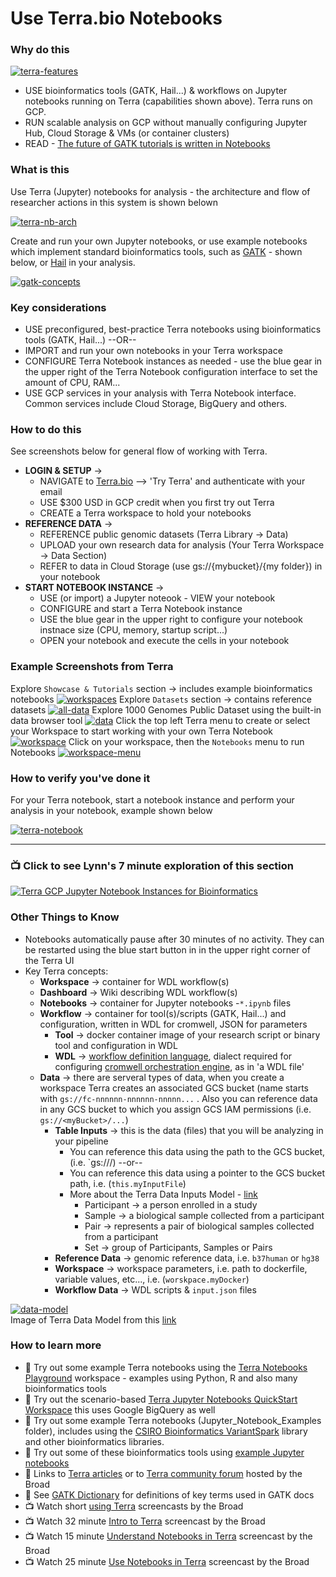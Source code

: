 # Use Terra.bio Notebooks

### Why do this

 [![terra-features](/images/terra-features.png)]()

 - USE bioinformatics tools (GATK, Hail...) & workflows on Jupyter notebooks running on Terra (capabilities shown above). Terra runs on GCP.
 - RUN scalable analysis on GCP without manually configuring Jupyter Hub, Cloud Storage & VMs (or container clusters)
 - READ - [The future of GATK tutorials is written in Notebooks](https://software.broadinstitute.org/gatk/blog?id=24167)


### What is this

 Use Terra (Jupyter) notebooks for analysis - the architecture and flow of researcher actions in this system is shown belown

[![terra-nb-arch](/images/terra-nb-arch.png)]()
 
 Create and run your own Jupyter notebooks, or use example notebooks which implement standard bioinformatics tools, such as [GATK](https://software.broadinstitute.org/gatk/) - shown below, or [Hail](https://hail.is/) in your analysis.  

  [![gatk-concepts](/images/gatk-concepts.png)]()


### Key considerations
- USE preconfigured, best-practice Terra notebooks using bioinformatics tools (GATK, Hail...) --OR--
- IMPORT and run your own notebooks in your Terra workspace
- CONFIGURE Terra Notebook instances as needed - use the blue gear in the upper right of the Terra Notebook configuration interface to set the amount of CPU, RAM...
- USE GCP services in your analysis with Terra Notebook interface. Common services include Cloud Storage, BigQuery and others.

### How to do this

See screenshots below for general flow of working with Terra.  
- **LOGIN & SETUP** -> 
  - NAVIGATE to [Terra.bio](https://terra.bio/) --> 'Try Terra' and authenticate with your email
   - USE $300 USD in GCP credit when you first try out Terra
   - CREATE a Terra workspace to hold your notebooks 
- **REFERENCE DATA** -> 
  - REFERENCE public genomic datasets (Terra Library -> Data) 
  - UPLOAD your own research data for analysis (Your Terra Workspace -> Data Section)
  - REFER to data in Cloud Storage (use gs://{mybucket}/{my folder}) in your notebook
- **START NOTEBOOK INSTANCE** -> 
  - USE (or import) a Jupyter noteook - VIEW your notebook
  - CONFIGURE and start a Terra Notebook instance
  - USE the blue gear in the upper right to configure your notebook instnace size (CPU, memory, startup script...)
  - OPEN your notebook and execute the cells in your notebook  


### Example Screenshots from Terra

Explore `Showcase & Tutorials` section -> includes example bioinformatics notebooks
 [![workspaces](/images/workspaces.png)]()
Explore `Datasets` section -> contains reference datasets
 [![all-data](/images/all-data.png)]()
Explore 1000 Genomes Public Dataset using the built-in data browser tool
 [![data](/images/data.png)]()
Click the top left Terra menu to create or select your Workspace to start working with your own Terra Notebook
 [![workspace](/images/workspace.png)]()
Click on your workspace, then the `Notebooks` menu to run Notebooks
 [![workspace-menu](/images/workspace-menu.png)]()
 
### How to verify you've done it
 For your Terra notebook, start a notebook instance and perform your analysis in your notebook, example shown below 
 
    
   [![terra-notebook](/images/terra-notebook.png)]()  

----

### 📺 Click to see Lynn's 7 minute exploration of this section  
[![Terra GCP Jupyter Notebook Instances for Bioinformatics](http://img.youtube.com/vi/ntQPiUuHihw/0.jpg)](http://www.youtube.com/watch?v=ntQPiUuHihw "Terra GCP Jupyter Notebook Instances for Bioinformatics")

### Other Things to Know
 - Notebooks automatically pause after 30 minutes of no activity.  They can be restarted using the blue start button in in the upper right corner of the Terra UI  
 - Key Terra concepts:
    - **Workspace** -> container for WDL workflow(s)
    - **Dashboard** -> Wiki describing WDL workflow(s)
    - **Notebooks** -> container for Jupyter notebooks -`*.ipynb` files
    - **Workflow** -> container for tool(s)/scripts (GATK, Hail...) and configuration, written in WDL for cromwell, JSON for parameters  
      - **Tool** -> docker container image of your research script or binary tool and configuration in WDL
      - **WDL** -> [workflow definition language](https://software.broadinstitute.org/wdl), dialect required for configuring [cromwell orchestration engine](https://github.com/broadinstitute/cromwell), as in 'a WDL file'
    - **Data** -> there are serveral types of data, when you create a workspace Terra creates an associated GCS bucket (name starts with `gs://fc-nnnnnn-nnnnnn-nnnnn...` . Also you can reference data in any GCS bucket to which you assign GCS IAM permissions (i.e. `gs://<myBucket>/...`) 
      - **Table Inputs** -> this is the data (files) that you will be analyzing in your pipeline
        - You can reference this data using the path to the GCS bucket, (i.e. `gs://<bucketName>/<fileName>) --or--
        - You can reference this data using a pointer to the GCS bucket path, i.e. (`this.myInputFile`)
        - More about the Terra Data Inputs Model - [link](https://gatkforums.broadinstitute.org/firecloud/discussion/9769/data-model)
          - Participant -> a person enrolled in a study
          - Sample -> a biological sample collected from a participant
          - Pair -> represents a pair of biological samples collected from a participant
          - Set -> group of Participants, Samples or Pairs
      - **Reference Data** -> genomic reference data, i.e. `b37human` or `hg38`
      - **Workspace** -> workspace parameters, i.e. path to dockerfile, variable values, etc..., i.e. (`worskpace.myDocker`)
      - **Workflow Data** -> WDL scripts & `input.json` files 

  [![data-model](/images/data-model.png)]()  
  Image of Terra Data Model from this [link](https://software.broadinstitute.org/firecloud/documentation/quickstart?page=data)


### How to learn more
 - 📙 Try out some example Terra notebooks using the [Terra Notebooks Playground](https://app.terra.bio/#workspaces/help-gatk/Terra%20Notebooks%20Playground) workspace - examples using Python, R and also many bioinformatics tools
 - 📙 Try out the scenario-based [Terra Jupyter Notebooks QuickStart Workspace](https://app.terra.bio/#workspaces/fc-product-demo/Terra-Notebooks-Quickstart) this uses Google BigQuery as well
 - 📙 Try out some example Terra notebooks (Jupyter_Notebook_Examples folder), includes using the [CSIRO Bioinformatics VariantSpark](https://bioinformatics.csiro.au/variantspark) library and other bioinformatics libraries.
 - 📙 Try out some of these bioinformatics tools using [example Jupyter notebooks](https://github.com/lynnlangit/gcp-for-bioinformatics/tree/master/2_Virtual_Machines_%26_Docker_Containers/Jupyter_Notebook_Examples)
- 📘 Links to [Terra articles](https://support.terra.bio/hc/en-us)
or to [Terra community forum](https://support.terra.bio/hc/en-us/community/topics/360000500432) hosted by the Broad
- 📘 See [GATK Dictionary](https://software.broadinstitute.org/gatk/documentation/topic?name=dictionary) for definitions of key terms used in GATK docs
- 📺 Watch short [using Terra](https://www.youtube.com/channel/UCkXAqpR5Hk1ZmNd2-1K2l5Q/videos) screencasts by the Broad
- 📺 Watch 32 minute [Intro to Terra](https://www.youtube.com/watch?v=9kffTkK-B7g) screencast by the Broad
- 📺 Watch 15 minute [Understand Notebooks in Terra](https://www.youtube.com/watch?v=qP-1xk02AS0) screencast by the Broad
- 📺 Watch 25 minute [Use Notebooks in Terra](https://www.youtube.com/watch?v=-wBohV_vj-o) screencast by the Broad
 